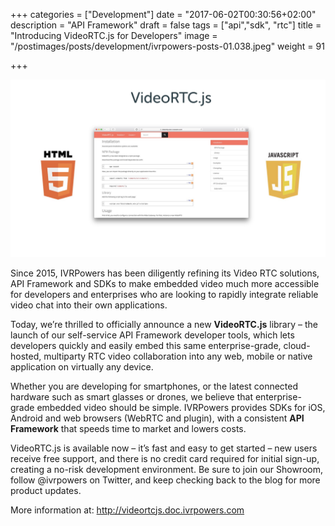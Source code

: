 +++
categories = ["Development"]
date = "2017-06-02T00:30:56+02:00"
description = "API Framework"
draft = false
tags = ["api","sdk", "rtc"]
title = "Introducing VideoRTC.js for Developers"
image = "/postimages/posts/development/ivrpowers-posts-01.038.jpeg"
weight = 91

+++

![VideoRTC.js](/postimages/posts/development/ivrpowers-posts-01.039.jpeg)

Since 2015, IVRPowers has been diligently refining its Video RTC solutions, API Framework and SDKs to make embedded video much more accessible for developers and enterprises who are looking to rapidly integrate reliable video chat into their own applications.

Today, we’re thrilled to officially announce a new **VideoRTC.js** library – the launch of our self-service API Framework developer tools, which lets developers quickly and easily embed this same enterprise-grade, cloud-hosted, multiparty RTC video collaboration into any web, mobile or native application on virtually any device.

Whether you are developing for smartphones, or the latest connected hardware such as smart glasses or drones, we believe that enterprise-grade embedded video should be simple. IVRPowers provides SDKs for iOS, Android and web browsers (WebRTC and plugin), with a consistent **API Framework** that speeds time to market and lowers costs.

VideoRTC.js is available now – it’s fast and easy to get started – new users receive free support, and there is no credit card required for initial sign-up, creating a no-risk development environment. Be sure to join our Showroom, follow @ivrpowers on Twitter, and keep checking back to the blog for more product updates.

More information at: http://videortcjs.doc.ivrpowers.com  

